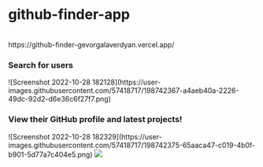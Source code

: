 # github-finder-app
<br/>
https://github-finder-gevorgalaverdyan.vercel.app/
<br/>
<h3> Search for users </h3>
![Screenshot 2022-10-28 182128](https://user-images.githubusercontent.com/57418717/198742367-a4aeb40a-2226-49dc-92d2-d6e36c6f27f7.png)
<br/>
<h3> View their GitHub profile and latest projects! </h3>
![Screenshot 2022-10-28 182329](https://user-images.githubusercontent.com/57418717/198742375-65aaca47-c019-4b0f-b901-5d77a7c404e5.png)
<img src="https://user-images.githubusercontent.com/57418717/198742375-65aaca47-c019-4b0f-b901-5d77a7c404e5.png"/>
